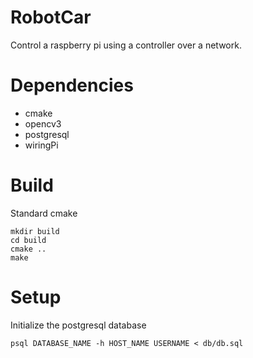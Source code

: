 # RobotCar

Control a raspberry pi using a controller over a network.

# Dependencies
- cmake 
- opencv3
- postgresql
- wiringPi

# Build
Standard cmake
```
mkdir build
cd build
cmake ..
make
```

# Setup

Initialize the postgresql database
```
psql DATABASE_NAME -h HOST_NAME USERNAME < db/db.sql
```
